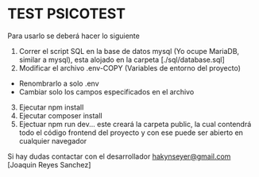 # TEST PSICOTEST

Para usarlo se deberá hacer lo siguiente

1. Correr el script SQL en la base de datos mysql (Yo ocupe MariaDB, similar a mysql), esta alojado en la carpeta [./sql/database.sql]
2. Modificar el archivo .env-COPY (Variables de entorno del proyecto)
  * Renombrarlo a solo .env
  * Cambiar solo los campos especificados en el archivo
3. Ejecutar npm install
4. Ejecutar composer install
3. Ejectuar npm run dev... este creará la carpeta public, la cual contendrá todo el código frontend del proyecto y con ese puede ser abierto en cualquier navegador

Si hay dudas contactar con el desarrollador hakynseyer@gmail.com [Joaquin Reyes Sanchez]
